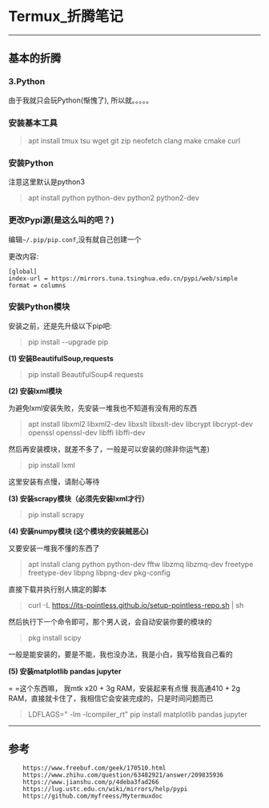 # Termux_折腾笔记

------
## 基本的折腾

### **3.Python**

由于我就只会玩Python(惭愧了), 所以就。。。。。

### 安装基本工具

> apt install tmux tsu wget git zip neofetch clang make cmake curl 

### 安装Python

注意这里默认是python3

> apt install python python-dev python2 python2-dev

### 更改Pypi源(是这么叫的吧？)

编辑`~/.pip/pip.conf`,没有就自己创建一个

更改内容:

```
[global]
index-url = https://mirrors.tuna.tsinghua.edu.cn/pypi/web/simple
format = columns
```

### 安装Python模块

安装之前，还是先升级以下pip吧:

> pip install --upgrade pip

**(1) 安装BeautifulSoup,requests**

> pip install BeautifulSoup4 requests

**(2) 安装lxml模块**

为避免lxml安装失败，先安装一堆我也不知道有没有用的东西

> apt install libxml2 libxml2-dev libxslt libxslt-dev libcrypt libcrypt-dev openssl openssl-dev libffi libffi-dev

然后再安装模块，就差不多了，一般是可以安装的(除非你运气差)

> pip install lxml

这里安装有点慢，请耐心等待

**(3) 安装scrapy模块（必须先安装lxml才行）**

> pip install scrapy

**(4) 安装numpy模块 (这个模块的安装贼恶心)**

又要安装一堆我不懂的东西了

> apt install clang python python-dev fftw libzmq libzmq-dev freetype freetype-dev libpng libpng-dev pkg-config

直接下载并执行别人搞定的脚本

> curl -L https://its-pointless.github.io/setup-pointless-repo.sh | sh

然后执行下一个命令即可，那个男人说，会自动安装你要的模块的

> pkg install scipy

一般是能安装的，要是不能，我也没办法，我是小白，我写给我自己看的

**(5) 安装matplotlib pandas jupyter**

= =这个东西嘛，
我mtk x20 + 3g RAM，安装起来有点慢
我高通410 + 2g RAM，直接就卡住了，我相信它会安装完成的，只是时间问题而已

> LDFLAGS=" -lm -lcompiler_rt" pip install matplotlib pandas jupyter

------
## 参考
```
    https://www.freebuf.com/geek/170510.html
    https://www.zhihu.com/question/63482921/answer/209835936
    https://www.jianshu.com/p/4deba3fad266
    https://lug.ustc.edu.cn/wiki/mirrors/help/pypi
    https://github.com/myfreess/Mytermuxdoc
```

